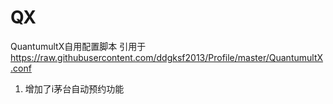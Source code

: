 # QX

QuantumultX自用配置脚本
引用于<https://raw.githubusercontent.com/ddgksf2013/Profile/master/QuantumultX.conf>

1. 增加了i茅台自动预约功能
